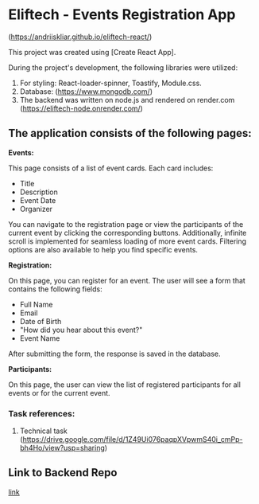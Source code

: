 # Eliftech - Events Registration App

(https://andriiskliar.github.io/eliftech-react/)

This project was created using [Create React App].

During the project's development, the following libraries were utilized:

1.  For styling: React-loader-spinner, Toastify, Module.css.
2.  Database: (https://www.mongodb.com/)
3.  The backend was written on node.js and rendered on render.com
    (https://eliftech-node.onrender.com/)

## The application consists of the following pages:

**Events:**

This page consists of a list of event cards. Each card includes:

- Title
- Description
- Event Date
- Organizer

You can navigate to the registration page or view the participants of the
current event by clicking the corresponding buttons. Additionally, infinite
scroll is implemented for seamless loading of more event cards. Filtering
options are also available to help you find specific events.

**Registration:**

On this page, you can register for an event. The user will see a form that
contains the following fields:

- Full Name
- Email
- Date of Birth
- "How did you hear about this event?"
- Event Name

After submitting the form, the response is saved in the database.

**Participants:**

On this page, the user can view the list of registered participants for all
events or for the current event.

### Task references:

1.  Technical task
    (https://drive.google.com/file/d/1Z49Ui076paqpXVpwmS40i_cmPp-bh4Ho/view?usp=sharing)

## Link to Backend Repo

[link](https://github.com/AndriiSkliar/eliftech-node)
